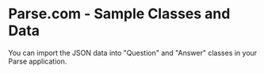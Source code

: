 Parse.com - Sample Classes and Data
===================================

You can import the JSON data into "Question" and "Answer" classes in your Parse application.
